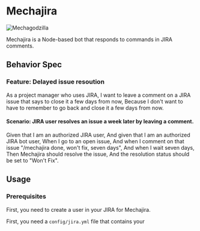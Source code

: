 # Mechajira

![Mechagodzilla](https://upload.wikimedia.org/wikipedia/en/3/30/Mechagodzilla_Incarnations.jpg)

Mechajira is a Node-based bot that responds to commands in JIRA comments.

## Behavior Spec

### Feature: Delayed issue resoution

As a project manager who uses JIRA,
I want to leave a comment on a JIRA issue that says to close it a few days from now,
Because I don't want to have to remember to go back and close it a few days from now.

#### Scenario: JIRA user resolves an issue a week later by leaving a comment.

Given that I am an authorized JIRA user,
And given that I am an authorized JIRA bot user,
When I go to an open issue,
And when I comment on that issue "/mechajira done, won't fix, seven days",
And when I wait seven days,
Then Mechajira should resolve the issue,
And the resolution status should be set to "Won't Fix".

## Usage

### Prerequisites

First, you need to create a user in your JIRA for Mechajira.

First, you need a ```config/jira.yml``` file that contains your
